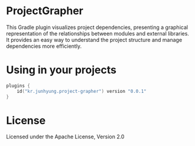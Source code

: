 # ProjectGrapher
This Gradle plugin visualizes project dependencies, presenting a graphical representation of the relationships between modules and external libraries.
It provides an easy way to understand the project structure and manage dependencies more efficiently.

# Using in your projects
```kotlin
plugins {
    id("kr.junhyung.project-grapher") version "0.0.1"
}
```

# License

Licensed under the Apache License, Version 2.0